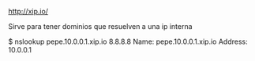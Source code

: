 http://xip.io/

Sirve para tener dominios que resuelven a una ip interna

$ nslookup pepe.10.0.0.1.xip.io 8.8.8.8
Name:   pepe.10.0.0.1.xip.io
Address: 10.0.0.1

